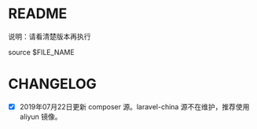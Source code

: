 # README

说明：请看清楚版本再执行

source $FILE_NAME


# CHANGELOG

- [x] 2019年07月22日更新 composer 源。laravel-china 源不在维护，推荐使用 aliyun 镜像。
